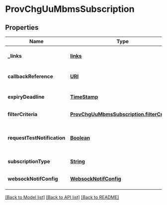 # ProvChgUuMbmsSubscription
## Properties

Name | Type | Description | Notes
------------ | ------------- | ------------- | -------------
**\_links** | [**links**](links.md) |  | [optional] [default to null]
**callbackReference** | [**URI**](URI.md) | URI exposed by the client on which to receive notifications via HTTP. See note. | [optional] [default to null]
**expiryDeadline** | [**TimeStamp**](TimeStamp.md) |  | [optional] [default to null]
**filterCriteria** | [**ProvChgUuMbmsSubscription.filterCriteria**](ProvChgUuMbmsSubscription.filterCriteria.md) |  | [default to null]
**requestTestNotification** | [**Boolean**](boolean.md) | Shall be set to TRUE by the service consumer to request a test notification via HTTP on the callbackReference URI, as described in ETSI GS MEC 009 [i.1], clause 6.12a. Default: FALSE. | [optional] [default to null]
**subscriptionType** | [**String**](string.md) | Shall be set to \&quot;ProvChgUuMbmsSubscription\&quot;. | [default to null]
**websockNotifConfig** | [**WebsockNotifConfig**](WebsockNotifConfig.md) |  | [optional] [default to null]

[[Back to Model list]](../README.md#documentation-for-models) [[Back to API list]](../README.md#documentation-for-api-endpoints) [[Back to README]](../README.md)

